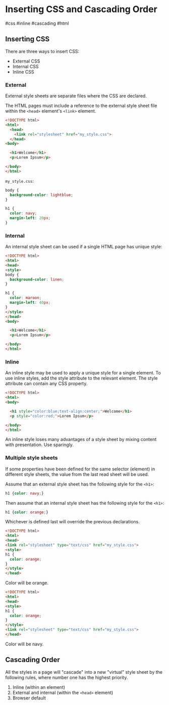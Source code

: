 # Inserting CSS and Cascading Order
#css #inline #cascading #html

## Inserting CSS
There are three ways to insert CSS:
- External CSS
- Internal CSS
- Inline CSS

### External

External style sheets are separate files where the CSS are declared.

The HTML pages must include a reference to the external style sheet file
within the `<head>` element's `<link>` element.
```html
<!DOCTYPE html>
<html>
  <head>
    <link rel="stylesheet" href="my_style.css">
  </head>
<body>

  <h1>Welcome</h1>
  <p>Lorem Ipsum</p>

</body>
</html> 
```

`my_style.css`:
```css
body {
  background-color: lightblue;
}

h1 {
  color: navy;
  margin-left: 20px;
}
```

### Internal

An internal style sheet can be used if a single HTML page has unique style:
```html
<!DOCTYPE html>
<html>
<head>
<style>
body { 
  background-color: linen;
}

h1 {
  color: maroon;
  margin-left: 40px;
}
</style>
</head>
<body>

  <h1>Welcome</h1>
  <p>Lorem Ipsum</p>

</body>
</html> 
```

### Inline

An inline style may be used to apply a unique style for a single element.
To use inline styles, add the style attribute to the relevant element.
The style attribute can contain any CSS property.

```html
<!DOCTYPE html>
<html>
<body>

  <h1 style="color:blue;text-align:center;">Welcome</h1>
  <p style="color:red;">Lorem Ipsum</p>

</body>
</html> 
```

An inline style loses many advantages of a style sheet
by mixing content with presentation. Use sparingly.

### Multiple style sheets

If some properties have been defined for the same selector (element)
in different style sheets, the value from the last read sheet will be used.

Assume that an external style sheet has the following style for the `<h1>`:
```css
h1 {color: navy;}
```
Then assume that an internal style sheet has the following style for the `<h1>`:
```css
h1 {color: orange;}
```

Whichever is defined last will override the previous declarations.
```html
<!DOCTYPE html>
<html>
<head>
<link rel="stylesheet" type="text/css" href="my_style.css">
<style>
h1 {
  color: orange;
}
</style>
</head>
```
Color will be orange.
```html
<!DOCTYPE html>
<html>
<head>
<style>
h1 {
  color: orange;
}
</style>
<link rel="stylesheet" type="text/css" href="my_style.css">
</head>
```
Color will be navy.

## Cascading Order

All the styles in a page will "cascade" into a new "virtual" style sheet
by the following rules, where number one has the highest priority. 

1. Inline (within an element)
2. External and internal (within the `<head>` element)
3. Browser default
